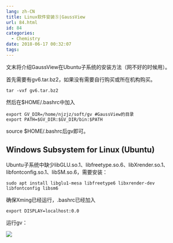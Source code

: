 ```yaml
---
lang: zh-CN
title: Linux软件安装⑤|GaussView
url: 84.html
id: 84
categories:
  - Chemistry
date: 2018-06-17 00:32:07
tags:
---
```


文末将介绍GaussView在Ubuntu子系统的安装方法（网不好的时候用）。

首先需要有gv6.tar.bz2，如果没有需要自行购买或所在机构购买。

    tar -vxf gv6.tar.bz2

然后在$HOME/.bashrc中加入

    export GV_DIR=/home/njzjz/soft/gv #GaussView的目录
    export PATH=$GV_DIR:$GV_DIR/bin:$PATH

source $HOME/.bashrc后gv即可。

Windows Subsystem for Linux (Ubuntu)
------------------------------------

Ubuntu子系统中缺少libGLU.so.1、libfreetype.so.6、libXrender.so.1、libfontconfig.so.1、libSM.so.6，需要安装：

    sudo apt install libglu1-mesa libfreetype6 libxrender-dev libfontconfig libsm6

确保Xming已经运行，.bashrc已经加入

    export DISPLAY=localhost:0.0

运行gv：

![](https://images.weserv.nl/?url=drive.google.com/uc?id=1s6ziIVUNXrNpvULaJ2V9fzN8ufkbi64K)
